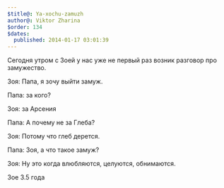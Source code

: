 ```yaml
---
$title@: Ya-xochu-zamuzh
author@: Viktor Zharina
$order: 134
$dates:
  published: 2014-01-17 03:01:39
---
```

Сегодня утром с Зоей у нас уже не первый раз возник разговор про замужество.

Зоя: Папа, я зочу выйти замуж.

Папа: за кого?

Зоя: за Арсения

Папа: А почему не за Глеба?

Зоя: Потому что глеб дерется.

Папа: Зоя, а что такое замуж?

Зоя: Ну это когда влюбляются, целуются, обнимаются.



Зое 3.5 года

